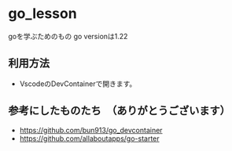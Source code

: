 # go_lesson

goを学ぶためのもの
go versionは1.22

## 利用方法

- VscodeのDevContainerで開きます。

## 参考にしたものたち　（ありがとうございます）

- https://github.com/bun913/go_devcontainer
- https://github.com/allaboutapps/go-starter
